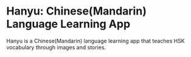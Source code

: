 # Hanyu: Chinese(Mandarin) Language Learning App
Hanyu is a Chinese(Mandarin) language learning app that teaches HSK vocabulary through images and stories.
